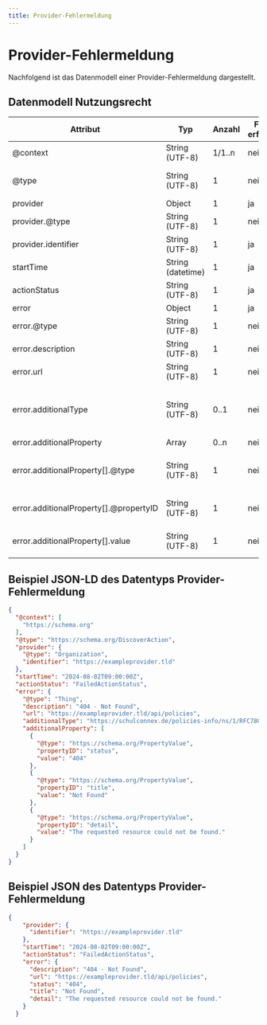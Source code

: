 ```yaml
---
title: Provider-Fehlermeldung
---
```


# Provider-Fehlermeldung

Nachfolgend ist das Datenmodell einer Provider-Fehlermeldung dargestellt.

## Datenmodell Nutzungsrecht

Attribut | Typ | Anzahl | Freigabe erforderlich | Bemerkung
--- | --- | --- | --- | ---
@context | String (UTF-8) | 1/1..n | nein | Dieses Attribut führt Auflistung an JSON-LD Kontext-Informationen.
@type | String (UTF-8) | 1 | nein | Dieses Attribut definiert den schema.org Typ einer Provider-Fehlermeldung als "https://schema.org/DiscoverAction".
provider | Object | 1 | ja | .
provider.@type | String (UTF-8) | 1 | nein | .
provider.identifier | String (UTF-8) | 1 | ja |.
startTime | String (datetime) | 1 | ja | .
actionStatus | String (UTF-8) | 1 | ja | .
error | Object | 1 | ja | .
error.@type | String (UTF-8) | 1 | nein | .
error.description | String (UTF-8) | 1 | nein | .
error.url | String (UTF-8) | 1 | nein | .
error.additionalType | String (UTF-8) | 0..1 | nein | Dieses Attribut definiert den schema.org Typ einer Erweiterten-Fehlermeldung als "https://schulconnex.de/policies-info/ns/1/RFC7807/ErrorDetails" oder "https://example.com/RFC7807/ErrorDetails".
error.additionalProperty | Array | 0..n | nein | .
error.additionalProperty[].@type | String (UTF-8) | 1 | nein | Dieses Attribut definiert den schema.org Typ einer zusätzlichen Attributs einer Erweiterten-Fehlermeldung als "https://schema.org/PropertyValue".
error.additionalProperty[].@propertyID | String (UTF-8) | 1 | nein | Dieses Attribut definiert das Attribut (key) des zusätzlichen Attributs einer Erweiterten-Fehlermeldung.
error.additionalProperty[].value | String (UTF-8) | 1 | nein | Dieses Attribut definiert den Wert (value) des zusätzlichen Attributs einer Erweiterten-Fehlermeldung.

## Beispiel JSON-LD des Datentyps Provider-Fehlermeldung

```json
{
  "@context": [
    "https://schema.org"
  ],
  "@type": "https://schema.org/DiscoverAction",
  "provider": {
    "@type": "Organization",
    "identifier": "https://exampleprovider.tld"
  },
  "startTime": "2024-08-02T09:00:00Z",
  "actionStatus": "FailedActionStatus",
  "error": {
    "@type": "Thing",
    "description": "404 - Not Found",
    "url": "https://exampleprovider.tld/api/policies",
    "additionalType": "https://schulconnex.de/policies-info/ns/1/RFC7807/ErrorDetails",
    "additionalProperty": [
      {
        "@type": "https://schema.org/PropertyValue",
        "propertyID": "status",
        "value": "404"
      },
      {
        "@type": "https://schema.org/PropertyValue",
        "propertyID": "title",
        "value": "Not Found"
      },
      {
        "@type": "https://schema.org/PropertyValue",
        "propertyID": "detail",
        "value": "The requested resource could not be found."
      }
    ]
  }
}
```

## Beispiel JSON des Datentyps Provider-Fehlermeldung

```json
{
    "provider": {
      "identifier": "https://exampleprovider.tld"
    },
    "startTime": "2024-08-02T09:00:00Z",
    "actionStatus": "FailedActionStatus",
    "error": {
      "description": "404 - Not Found",
      "url": "https://exampleprovider.tld/api/policies",
      "status": "404",
      "title": "Not Found",
      "detail": "The requested resource could not be found."
    }
  }
```
